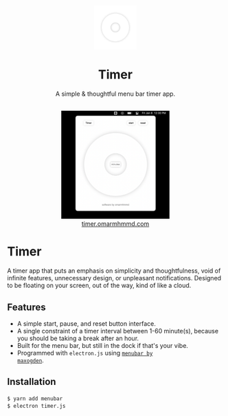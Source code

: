 <div align = "center">
<img width = "20%" src="lib/assets/icon/timer.png" alt="">
<h1>
Timer
</h1>
<p>
A simple & thoughtful menu bar timer app.
</p>
<br>
<img width = "50%" src="lib/assets/doc/screenshot-1.png" alt="">
<br>
<a href="https://timer.omarmhmmd.com/">timer.omarmhmmd.com</a>
</div>

# Timer
A timer app that puts an emphasis on simplicity and thoughtfulness, void of infinite features, unnecessary design, or unpleasant notifications. Designed to be floating on your screen, out of the way, kind of like a cloud. 

## Features
- A simple start, pause, and reset button interface. 
- A single constraint of a timer interval between 1-60 minute(s), because you should be taking a break after an hour.
- Built for the menu bar, but still in the dock if that's your vibe.
- Programmed with <code>electron.js</code> using [<code>menubar by maxogden</code>](https://github.com/maxogden/menubar).

## Installation
```sh
$ yarn add menubar
$ electron timer.js
```






